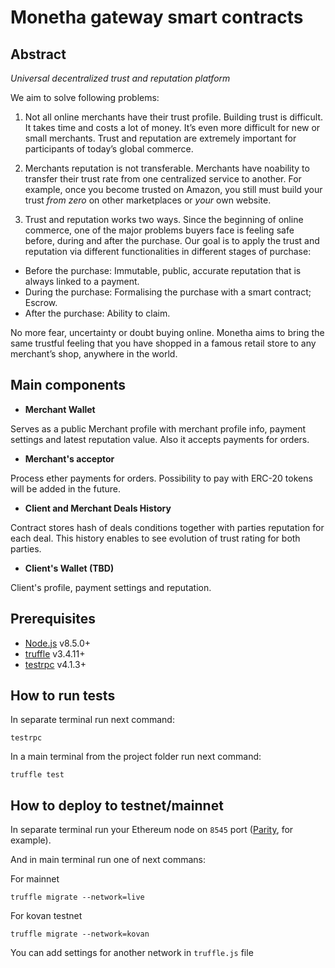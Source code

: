 # Monetha gateway smart contracts

## Abstract
*Universal​ ​decentralized​ ​trust​ ​and​ ​reputation​ platform*

We aim to solve following problems:
1. Not all online merchants have their trust profile.
Building trust is difficult. It takes time and costs a lot of money. It’s even more difficult for new or small merchants.
Trust and reputation are extremely important for participants of today’s global commerce.

2. Merchants reputation is not transferable.
Merchants have no​ ​ability​ ​to​ ​transfer​ ​their​ ​trust​ ​rate​ ​from​ one centralized service to another. For example, once you become trusted on Amazon, you still must build your trust *from zero* on other marketplaces or *your* own website.

3. Trust and reputation works two ways.
Since the beginning of online commerce, one of the major problems buyers face is feeling safe before, during and after the purchase. 
Our goal is to apply the trust and reputation via different functionalities in different stages of purchase:
*  Before the purchase: Immutable, public, accurate reputation that is always linked to a payment.
*  During the purchase: Formalising the purchase with a smart contract; Escrow.
*  After the purchase: Ability to claim.

No more fear, uncertainty or doubt buying online. Monetha aims to bring the same trustful feeling that you have shopped in a famous retail store to any merchant’s shop, anywhere in the world.

## Main components
*  **Merchant Wallet**

Serves as a public Merchant profile with merchant profile info, payment settings and latest reputation value. Also it accepts payments for orders.

*  **Merchant's acceptor**

Process ether payments for orders. Possibility to pay with ERC-20 tokens will be added in the future.

*  **Client and Merchant Deals History**

Contract stores hash of deals conditions together with parties reputation for each deal. This history enables to see evolution of trust rating for both parties.

*  **Client's Wallet (TBD)**

Client's profile, payment settings and reputation.

## Prerequisites

* [Node.js](https://nodejs.org/en/download/) v8.5.0+
* [truffle](http://truffleframework.com/) v3.4.11+
* [testrpc](https://github.com/ethereumjs/testrpc) v4.1.3+

## How to run tests

In separate terminal run next command:
```
testrpc
```

In a main terminal from the project folder run next command:
```
truffle test
```

## How to deploy to testnet/mainnet

In separate terminal run your Ethereum node on `8545` port ([Parity](https://parity.io/), for example).

And in main terminal run one of next commans:

For mainnet
```
truffle migrate --network=live
```

For kovan testnet
```
truffle migrate --network=kovan
```

You can add settings for another network in `truffle.js` file
